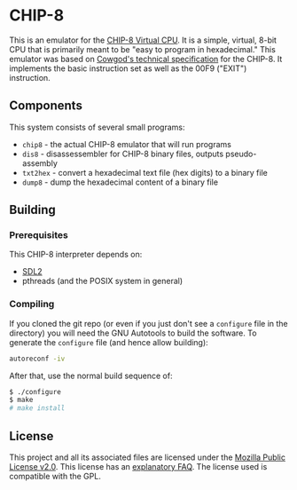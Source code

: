 <!--
This Source Code Form is subject to the terms of the Mozilla Public
License, v. 2.0. If a copy of the MPL was not distributed with this
file, You can obtain one at http://mozilla.org/MPL/2.0/.
-->

<!--
Copyright 2018 David Jackson
-->

# CHIP-8

This is an emulator for the
[CHIP-8 Virtual CPU](https://en.wikipedia.org/wiki/CHIP-8). It is a simple,
virtual, 8-bit CPU that is primarily meant to be "easy to program in
hexadecimal." This emulator was based on
[Cowgod's technical specification](http://devernay.free.fr/hacks/chip8/C8TECH10.HTM)
for the CHIP-8. It implements the basic instruction set as well as the 00F9
("EXIT") instruction.

## Components

This system consists of several small programs:

* `chip8` - the actual CHIP-8 emulator that will run programs
* `dis8` - disassessembler for CHIP-8 binary files, outputs pseudo-assembly
* `txt2hex` - convert a hexadecimal text file (hex digits) to a binary file
* `dump8` - dump the hexadecimal content of a binary file

## Building

### Prerequisites

This CHIP-8 interpreter depends on:

* [SDL2](https://www.libsdl.org/index.php)
* pthreads (and the POSIX system in general)

### Compiling

If you cloned the git repo (or even if you just don't see a `configure` file
in the directory) you will need the GNU Autotools to build the software. To
generate the `configure` file (and hence allow building):

```sh
autoreconf -iv
```

After that, use the normal build sequence of:

```sh
$ ./configure
$ make
# make install
```

## License

This project and all its associated files are licensed under the 
[Mozilla Public License v2.0](https://www.mozilla.org/en-US/MPL/2.0/). This
license has an [explanatory FAQ](https://www.mozilla.org/en-US/MPL/2.0/FAQ/).
The license used is compatible with the GPL.
